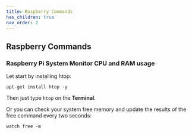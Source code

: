 ```yaml
---
title: Raspberry Commands
has_children: true
nav_order: 2
---
```


## Raspberry Commands

### Raspberry Pi System Monitor CPU and RAM usage
Let start by installing htop:

`apt-get install htop -y`

Then just type `htop` on the **Terminal**.

Or you can check your system free memory and update the results of the free command every two seconds:

`watch free -m`
